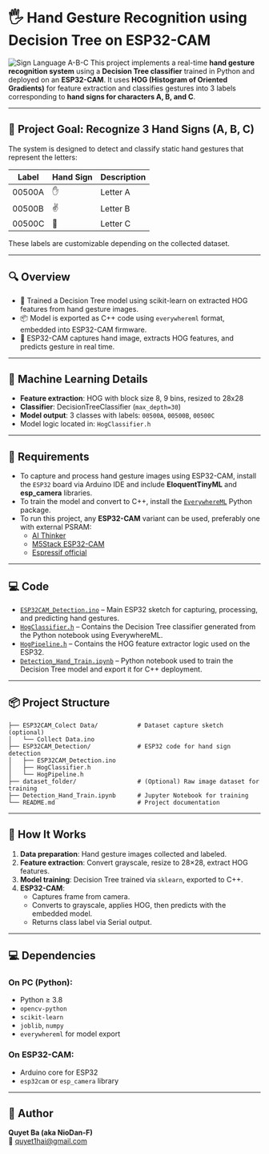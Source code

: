 # 🖐️ Hand Gesture Recognition using Decision Tree on ESP32-CAM


![Sign Language A-B-C](https://sdmntpreastus.oaiusercontent.com/files/00000000-2184-61f9-9327-3fc7207d44c4/raw?se=2025-06-29T18%3A10%3A58Z&sp=r&sv=2024-08-04&sr=b&scid=65318542-f80b-5425-b5ac-a4ff92163495&skoid=f71d6506-3cac-498e-b62a-67f9228033a9&sktid=a48cca56-e6da-484e-a814-9c849652bcb3&skt=2025-06-28T19%3A10%3A37Z&ske=2025-06-29T19%3A10%3A37Z&sks=b&skv=2024-08-04&sig=c27DodS6mKWv9qDUfc1uAc08x61ddwXZzfFldiv7x1U%3D)
This project implements a real-time **hand gesture recognition system** using a **Decision Tree classifier** trained in Python and deployed on an **ESP32-CAM**. It uses **HOG (Histogram of Oriented Gradients)** for feature extraction and classifies gestures into 3 labels corresponding to **hand signs for characters A, B, and C**.

---

## 🧪 Project Goal: Recognize 3 Hand Signs (A, B, C)

The system is designed to detect and classify static hand gestures that represent the letters:

| Label    | Hand Sign | Description |
|----------|-----------|-------------|
| 00500A   | ✋         | Letter A    |
| 00500B   | ✌️         | Letter B    |
| 00500C   | 👊         | Letter C    |

These labels are customizable depending on the collected dataset.

---

## 🔍 Overview

- 🧠 Trained a Decision Tree model using scikit-learn on extracted HOG features from hand gesture images.
- 📦 Model is exported as C++ code using `everywhereml` format, embedded into ESP32-CAM firmware.
- 🎥 ESP32-CAM captures hand image, extracts HOG features, and predicts gesture in real time.

---

## 🧠 Machine Learning Details

- **Feature extraction**: HOG with block size 8, 9 bins, resized to 28x28
- **Classifier**: DecisionTreeClassifier (`max_depth=30`)
- **Model output**: 3 classes with labels: `00500A`, `00500B`, `00500C`
- Model logic located in: `HogClassifier.h`

---

## 📎 Requirements

- To capture and process hand gesture images using ESP32-CAM, install the `ESP32` board via Arduino IDE and include **EloquentTinyML** and **esp_camera** libraries.
- To train the model and convert to C++, install the [`EverywhereML`](https://github.com/eloquentarduino/everywhereml-python) Python package.
- To run this project, any **ESP32-CAM** variant can be used, preferably one with external PSRAM:
  - [AI Thinker](https://docs.ai-thinker.com/en/esp32-cam)
  - [M5Stack ESP32-CAM](https://shop.m5stack.com/products/esp32-cam-board)
  - [Espressif official](https://www.espressif.com/en/products/devkits/esp32-devkitc/overview)

---

## 💻 Code

- [`ESP32CAM_Detection.ino`](ESP32CAM_Detection/[ino]-ESP32CAM_Detection.ino) – Main ESP32 sketch for capturing, processing, and predicting hand gestures.
- [`HogClassifier.h`](ESP32CAM_Detection/[h]-HogClassifier.h) – Contains the Decision Tree classifier generated from the Python notebook using EverywhereML.
- [`HogPipeline.h`](ESP32CAM_Detection/[h]-HogPipeline.h) – Contains the HOG feature extractor logic used on the ESP32.
- [`Detection_Hand_Train.ipynb`]([ipynb]-Detection_Hand_Train.ipynb) – Python notebook used to train the Decision Tree model and export it for C++ deployment.

---

## 📦 Project Structure

```
├── ESP32CAM_Colect Data/           # Dataset capture sketch (optional)
│   └── Collect Data.ino
├── ESP32CAM_Detection/             # ESP32 code for hand sign detection
│   ├── ESP32CAM_Detection.ino
│   ├── HogClassifier.h
│   └── HogPipeline.h
├── dataset_folder/                 # (Optional) Raw image dataset for training
├── Detection_Hand_Train.ipynb      # Jupyter Notebook for training
└── README.md                       # Project documentation
```

---

## 🚀 How It Works

1. **Data preparation**: Hand gesture images collected and labeled.
2. **Feature extraction**: Convert grayscale, resize to 28×28, extract HOG features.
3. **Model training**: Decision Tree trained via `sklearn`, exported to C++.
4. **ESP32-CAM**:
    - Captures frame from camera.
    - Converts to grayscale, applies HOG, then predicts with the embedded model.
    - Returns class label via Serial output.

---

## 💻 Dependencies

### On PC (Python):
- Python ≥ 3.8
- `opencv-python`
- `scikit-learn`
- `joblib`, `numpy`
- `everywhereml` for model export

### On ESP32-CAM:
- Arduino core for ESP32
- `esp32cam` or `esp_camera` library

---

## 👤 Author

**Quyet Ba (aka NioDan-F)**  
📧 [quyet1hai@gmail.com](mailto:quyet1hai@gmail.com)

